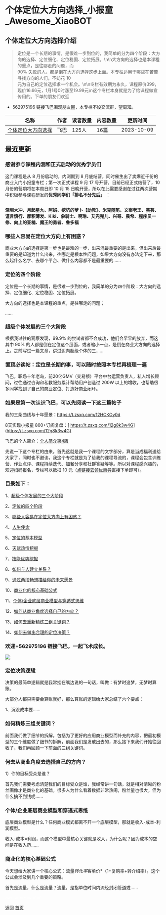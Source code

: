 # 个体定位大方向选择_小报童_Awesome_XiaoBOT

## 个体定位大方向选择介绍
> 定位是一个长期的事情，是很难一步到位的，我简单的分为四个阶段：大方向的选择、定位细化、定位稳固、定位拓展。\n\n大方向的选择也是本课程的重点，是往哪走的问题，而  
90% 失败的人，都是倒在大方向选择这步上面。本专栏适用于哪些在苦苦寻找方向的人们，不妨花 10  
元为自己的定位选择求一个机会。\n\n专栏有效期为永久，课程原价399，现价16.66元，1月1号0时涨至19.99元\n这个专栏本身就是为了给课程做宣传用的。下单的朋友们欢迎  
+ 562975196 链接飞巴围观朋友圈，本专栏不设交流群，望周知。  
  


|名称|作者|读者数量|内容数量|更新时间|
|---|---|---|---|---|
|[个体定位大方向选择](https://xiaobot.net/p/dwdfx?refer=9c3f1c95-a052-465a-9902-f6d75080262a)|飞巴|125人|16篇|2023-10-09|

## 最近更新
### 感谢参与课程内测和正式启动的优秀学员们

这门课程是从 8 月份启动的，内测期到 8 月底结营，同时催生出了卖爆近千份的商业入门小报童专栏；第一次正式课程 9 月 17
号开营，目前已经正式结营了，10 月份的营期将在本周日即 10 月 15
日晚开营，所以在此需要感谢在过往两次营期中积极参与课程研发的**优秀同学们「排名不分先后」** ：

##
**深圳大冲、月起星九、阿娟、挖坑的萝卜【助教】、米克随笔、文案老王、芸芸、谨言慎行、厚积薄发、Kiki、象骑士、啊琳、艾兜兜儿、兴哥、晨希、程序员一修、向上的亚楠、魔王的勇者、鲁多福**

### 哪些人容易在定位大方向上有困惑？

商业大方向的选择是第一步也是最难的一步，出来混最重要的是出来，但出来后最重要的是知道为什么出来，往哪走是根本性问题，如果大方向没有办法定下来，那么起什么名字、去哪个平台、做什么内容都不是最重要的......

### 定位的四个阶段

定位是一个长期的事情，是很难一步到位的，我简单的分为四个阶段：大方向的选择、定位细化、定位稳固、定位拓展。

大方向的选择也是本课程的重点，是往哪走的问题；

......

### 超级个体发展的三个大阶段

根据我过往的观察发现，99.9% 的尝试者都不会成功，他们会早早的放弃，而这其中 90%
的人都是倒在定位这个层面，或者缩小一点，是倒在商业大方向的选择上。之前写过一篇文章，讲过迈向超级个体的三......

### 置顶必读帖：定位是长期的事，可以随时按照本专栏再梳理一遍

飞巴，职场十年老鸟，前20亿GMV（交易额）平台中台运营负责人，私人增长顾问，过往通过咨询和私教服务累计帮助用户创造过 200W
以上的增收，也帮助很多同学找到了自己的商业定位、打造好商业闭环。

### 如果是第一次认识飞巴，可以先阅读一下这三篇帖子

我的三条曲线与十年愿景：<https://t.zsxq.com/12HCKOy0d>

8天实现小报童 800+订阅复盘：[ https://t.zsxq.com/12g8k3w4G](https://t.zsxq.com/12g8k3w4G)

飞巴的个人简介：[个人简介第4版](https://mp.weixin.qq.com/s?__biz=MzUyMTA3MDUxMg==&mid=2247488876&idx=1&sn=0ec73ecd32867475403d5db09646797c&chksm=f9e1e7b3ce966ea5a99c23c07a1c82504645284df3f0de8e8f6fc65fed457f58e22575062323#rd)

先说一下这个专栏的由来，首先这就是我一个课程的文字部分，算是当成福利送给大家了，同时也不避讳，我这个专栏就是为了给我的课程导流的，课程会包含训练营、作业点评、课程持续迭代、加餐分享和社群答疑等等。所以对课程感兴趣的，欢迎扫码报名，专栏可以抵扣
10
元（[点链接去领优惠券](https://xiaobot.net/post/7d9ed931-c3be-4102-afbd-f235bd15a2b7)直接下单即可）。

### 目录如下：

1、[超级个体发展的三个大阶段](https://xiaobot.net/post/e3770db5-9de3-4e2a-9382-92ff85d124cc)

2、[定位的四个阶段](https://xiaobot.net/post/ed2deadd-54f5-4816-a8ec-bdeffc417087)

3、[哪些人容易在定位大方向上有困惑？](https://xiaobot.net/post/acd8204d-5e6a-40d2-8f4b-c3ac5cabd2dd)

4、[人生使命](https://xiaobot.net/post/e2416d48-af35-4981-a093-c5550badace0)

5、[定位的基本模型](https://xiaobot.net/post/e528c96d-c299-4817-9430-2020908276c1)

6、[天赋热情挖掘](https://xiaobot.net/post/2536a9de-2691-459f-b3be-2db360f5d760)

7、[技能优势挖掘](https://xiaobot.net/post/dd3cd264-beb0-4632-b2e9-98f04a0f7bd1)

8、[如何与人建立关系？](https://xiaobot.net/post/8f1943f0-cb8b-4f95-b997-53c3025db42f)

9、[通过两段畅想描绘你的未来愿景](https://xiaobot.net/post/67a17988-92ab-4eaf-9a24-f73788ee4c2e)

10、[商业化的核心基础公式](https://xiaobot.net/post/17e8a513-4e48-465f-be65-7d942d153c8f)

11、[个体/企业底层商业模型与穿透式思维](https://xiaobot.net/post/e95b2532-77c7-43fe-8204-b1cf43ea5f21)

12、[如何从商业角度选择自己的方向？](https://xiaobot.net/post/4906a19a-feb9-4f74-a273-01b8f789fb40)

13、[如何去重新精炼三组关键词？](https://xiaobot.net/post/77ad742d-1868-4f47-95ec-9e2418be13b1)

14、[如何去做出合理的定位决策？](https://xiaobot.net/post/db328967-55ff-4745-a9f9-94bba33aa036)

### 欢迎+562975196 链接飞巴，一起飞术成长。

![](https://static.xiaobot.net/file/2023-10-10/17489/fe6d2c7a16184b2dacf3a0030801eafa.png)

### 定位决策逻辑

决策的最简单逻辑就是我常挂在嘴边说的一句话，叫做：有梦时追梦，无梦时算账。

大部分人都只需要会算账就好，那么算账的逻辑给大家总结了六个要点：

1、沉没成本要......

### 如何精炼三组关键词？

前面我们做了细节的拆解，包括为了更好的应用商业模型而补充的内容，把最初模型的三个维度做了细节的拆解，前面我们是发散出去的，那么接下来我们开始往回收了，我们再回顾一下前面的三组关键词。

### 何去从商业角度去选择自己的方向？

1）你的目标受众是谁？

首先我们需要考虑清楚我们的目标受众是谁，我经常讲一句话，就是相对清晰的粉丝画像才是商业化的基础。很多人为什么看着数据非常热闹，粉丝量也很大，但为什么搞不到钱呢......

### 个体/企业底层商业模型和穿透式思维

底层商业模型是什么？任何商业模式都离不开一个底层模型，那就是收入-成本-利润模型。

收入-成本=利润，而这个模型中最核心关键就是收入，为什么呢？因为成本的空间是在收入范......

### 商业化的核心基础公式

今天想给大家讲一个核心公式：流量*转化率*客单价*（1+复购率+转介绍率）。这个公式会涉及到几个重要的策略。

首先是流量，什么是流量？流量，是指单位时间内流经封闭管道或......


<a href="https://github.com/Reno9527/awesome-xiaobot" style="color: white; text-decoration: none;">awesome-xiaobot</a>

返回 [首页](../README.md)

